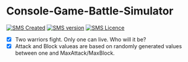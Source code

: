 Console-Game-Battle-Simulator
=============================
[![SMS Created](https://img.shields.io/badge/Created-March%202019-orange.svg)](#)
[![SMS version](https://img.shields.io/badge/Console%20Game-brightblue.svg)](#)
[![SMS Licence](https://img.shields.io/badge/Language-CSharp-brightgreen.svg)](#)

- [x] Two warriors fight. Only one can live. Who will it be?
- [x] Attack and Block valueas are based on randomly generated values between one and MaxAttack/MaxBlock.
